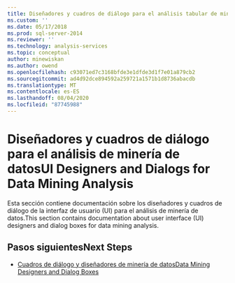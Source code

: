```yaml
---
title: Diseñadores y cuadros de diálogo para el análisis tabular de minería de datos | Microsoft Docs
ms.custom: ''
ms.date: 05/17/2018
ms.prod: sql-server-2014
ms.reviewer: ''
ms.technology: analysis-services
ms.topic: conceptual
author: minewiskan
ms.author: owend
ms.openlocfilehash: c93071ed7c3168bfde3e1dfde3d1f7e01a879cb2
ms.sourcegitcommit: ad4d92dce894592a259721a1571b1d8736abacdb
ms.translationtype: MT
ms.contentlocale: es-ES
ms.lasthandoff: 08/04/2020
ms.locfileid: "87745988"
---
```

# <a name="ui-designers-and-dialogs-for-data-mining-analysis"></a><span data-ttu-id="152e5-102">Diseñadores y cuadros de diálogo para el análisis de minería de datos</span><span class="sxs-lookup"><span data-stu-id="152e5-102">UI Designers and Dialogs for Data Mining Analysis</span></span>

<span data-ttu-id="152e5-103">Esta sección contiene documentación sobre los diseñadores y cuadros de diálogo de la interfaz de usuario (UI) para el análisis de minería de datos.</span><span class="sxs-lookup"><span data-stu-id="152e5-103">This section contains documentation about user interface (UI) designers and dialog boxes for data mining analysis.</span></span>

## <a name="next-steps"></a><span data-ttu-id="152e5-104">Pasos siguientes</span><span class="sxs-lookup"><span data-stu-id="152e5-104">Next Steps</span></span>

- [<span data-ttu-id="152e5-105">Cuadros de diálogo y diseñadores de minería de datos</span><span class="sxs-lookup"><span data-stu-id="152e5-105">Data Mining Designers and Dialog Boxes</span></span>](../data-mining-designers-and-dialog-boxes.md)

